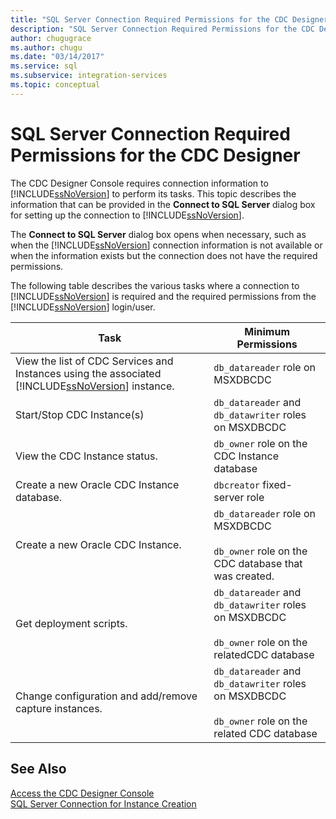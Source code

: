 ```yaml
---
title: "SQL Server Connection Required Permissions for the CDC Designer"
description: "SQL Server Connection Required Permissions for the CDC Designer"
author: chugugrace
ms.author: chugu
ms.date: "03/14/2017"
ms.service: sql
ms.subservice: integration-services
ms.topic: conceptual
---
```

# SQL Server Connection Required Permissions for the CDC Designer

  The CDC Designer Console requires connection information to [!INCLUDE[ssNoVersion](../../includes/ssnoversion-md.md)] to perform its tasks. This topic describes the information that can be provided in the **Connect to SQL Server** dialog box for setting up the connection to [!INCLUDE[ssNoVersion](../../includes/ssnoversion-md.md)].  
  
 The **Connect to SQL Server** dialog box opens when necessary, such as when the [!INCLUDE[ssNoVersion](../../includes/ssnoversion-md.md)] connection information is not available or when the information exists but the connection does not have the required permissions.  
  
 The following table describes the various tasks where a connection to [!INCLUDE[ssNoVersion](../../includes/ssnoversion-md.md)] is required and the required permissions from the [!INCLUDE[ssNoVersion](../../includes/ssnoversion-md.md)] login/user.  
  
|Task|Minimum Permissions|  
|----------|-------------------------|  
|View the list of CDC Services and Instances using the associated [!INCLUDE[ssNoVersion](../../includes/ssnoversion-md.md)] instance.|`db_datareader` role on MSXDBCDC|  
|Start/Stop CDC Instance(s)|`db_datareader` and `db_datawriter` roles on MSXDBCDC|  
|View the CDC Instance status.|`db_owner` role on the CDC Instance database|  
|Create a new Oracle CDC Instance database.|`dbcreator` fixed-server role|  
|Create a new Oracle CDC Instance.|`db_datareader` role on MSXDBCDC<br /><br /> `db_owner` role on the CDC database that was created.|  
|Get deployment scripts.|`db_datareader` and `db_datawriter` roles on MSXDBCDC<br /><br /> `db_owner` role on the relatedCDC database|  
|Change configuration and add/remove capture instances.|`db_datareader` and `db_datawriter` roles on MSXDBCDC<br /><br /> `db_owner` role on the related CDC database|  
  
## See Also  
 [Access the CDC Designer Console](../../integration-services/change-data-capture/access-the-cdc-designer-console.md)   
 [SQL Server Connection for Instance Creation](../../integration-services/change-data-capture/sql-server-connection-for-instance-creation.md)  
  
  
